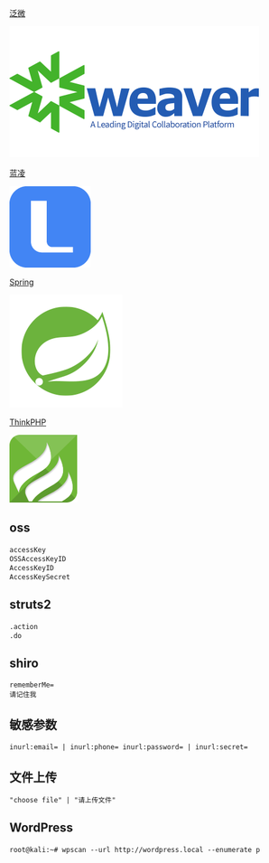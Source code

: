 [泛微](https://www.weaver.com.cn/)

![Weaver](./../../../images/FingerPrints/Weaver.png)

[蓝凌](https://www.landray.com.cn/)

![Landray](./../../../images/FingerPrints/Landray.png)

[Spring](https://spring.io/)

![Spring](./../../../images/FingerPrints/Spring.png)

[ThinkPHP](https://www.thinkphp.cn/)

![ThinkPHP](./../../../images/FingerPrints/ThinkPHP.png)

## oss

```
accessKey
OSSAccessKeyID
AccessKeyID
AccessKeySecret
```

## struts2

```
.action
.do
```

## shiro

```
rememberMe=
请记住我
```

## 敏感参数

```
inurl:email= | inurl:phone= inurl:password= | inurl:secret=
```

## 文件上传

```
"choose file" | "请上传文件"
```

## WordPress

```
root@kali:~# wpscan --url http://wordpress.local --enumerate p
```

